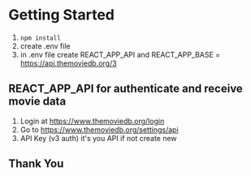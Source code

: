 # Getting Started
1. `npm install`
2. create .env file
3. in .env file create REACT_APP_API and REACT_APP_BASE = https://api.themoviedb.org/3

## REACT_APP_API for authenticate and receive movie data
1. Login at https://www.themoviedb.org/login
2. Go to https://www.themoviedb.org/settings/api
3. API Key (v3 auth) it's you API if not create new

## Thank You ##